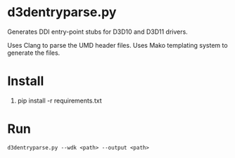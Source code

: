 # d3dentryparse.py

Generates DDI entry-point stubs for D3D10 and D3D11 drivers.

Uses Clang to parse the UMD header files.
Uses Mako templating system to generate the files.

# Install

1. pip install -r requirements.txt

# Run

```
d3dentryparse.py --wdk <path> --output <path>
```